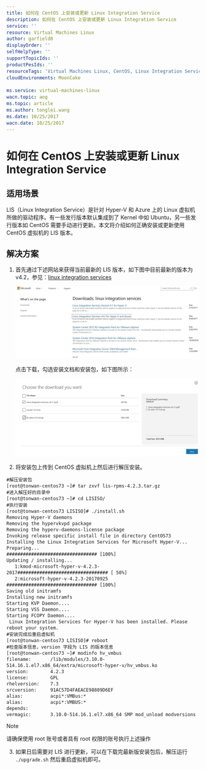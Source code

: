 ```yaml
---
title: 如何在 CentOS 上安装或更新 Linux Integration Service
description: 如何在 CentOS 上安装或更新 Linux Integration Service
service: ''
resource: Virtual Machines Linux
author: garfield0
displayOrder: ''
selfHelpType: ''
supportTopicIds: ''
productPesIds: ''
resourceTags: 'Virtual Machines Linux, CentOS, Linux Integration Service'
cloudEnvironments: MoonCake

ms.service: virtual-machines-linux
wacn.topic: aog
ms.topic: article
ms.author: tonglei.wang
ms.date: 10/25/2017
wacn.date: 10/25/2017
---
```


# 如何在 CentOS 上安装或更新 Linux Integration Service

## 适用场景

LIS（Linux Integration Service）是针对 Hyper-V 和 Azure 上的 Linux 虚拟机所做的驱动程序。有一些发行版本默认集成到了 Kernel 中如 Ubuntu，另一些发行版本如 CentOS 需要手动进行更新。本文将介绍如何正确安装或更新使用 CentOS 虚拟机的 LIS 版本。

## 解决方案

1. 首先通过下述网站来获得当前最新的 LIS 版本，如下图中目前最新的版本为 v4.2，参见：[linux integration services](https://www.microsoft.com/en-us/search/result.aspx?q=linux+integration+services)

    ![01](media/aog-virtual-machines-linux-centos-update-integration-service/01.png)

    点击下载，勾选安装文档和安装包，如下图所示：

    ![02](media/aog-virtual-machines-linux-centos-update-integration-service/02.png)

2. 将安装包上传到 CentOS 虚拟机上然后进行解压安装。

```
#解压安装包
[root@tonwan-centos73 ~]# tar zxvf lis-rpms-4.2.3.tar.gz
#进入解压好的目录中
[root@tonwan-centos73 ~]# cd LISISO/
#执行安装
[root@tonwan-centos73 LISISO]# ./install.sh
Removing Hyper-V daemons
Removing the hypervkvpd package
Removing the hyperv-daemons-license package
Invoking release specific install file in directory CentOS73
Installing the Linux Integration Services for Microsoft Hyper-V...
Preparing...                          ################################# [100%]
Updating / installing...
   1:kmod-microsoft-hyper-v-4.2.3-2017################################# [ 50%]
   2:microsoft-hyper-v-4.2.3-20170925 ################################# [100%]
Saving old initramfs
Installing new initramfs
Starting KVP Daemon....
Starting VSS Daemon....
Starting FCOPY Daemon....
 Linux Integration Services for Hyper-V has been installed. Please reboot your system.
#安装完成后重启虚拟机
[root@tonwan-centos73 LISISO]# reboot
#检查版本信息，version 字段为 LIS 的版本信息
[root@tonwan-centos73 ~]# modinfo hv_vmbus
filename:       /lib/modules/3.10.0-514.16.1.el7.x86_64/extra/microsoft-hyper-v/hv_vmbus.ko
version:        4.2.3
license:        GPL
rhelversion:    7.3
srcversion:     91AC57D4FAEACE98809D6EF
alias:          acpi*:VMBus:*
alias:          acpi*:VMBUS:*
depends:
vermagic:       3.10.0-514.16.1.el7.x86_64 SMP mod_unload modversions
```

> [!NOTE]
> 请确保使用 root 账号或者具有 root 权限的账号执行上述操作

3. 如果日后需要对 LIS 进行更新，可以在下载完最新版安装包后，解压运行 `./upgrade.sh` 然后重启虚拟机即可。